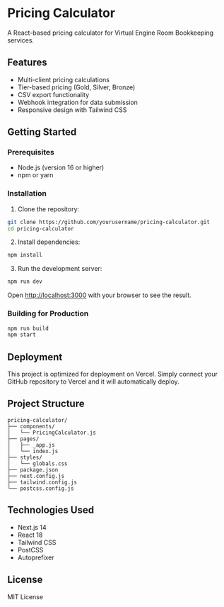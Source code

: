 # Pricing Calculator

A React-based pricing calculator for Virtual Engine Room Bookkeeping services.

## Features

- Multi-client pricing calculations
- Tier-based pricing (Gold, Silver, Bronze)
- CSV export functionality
- Webhook integration for data submission
- Responsive design with Tailwind CSS

## Getting Started

### Prerequisites

- Node.js (version 16 or higher)
- npm or yarn

### Installation

1. Clone the repository:
```bash
git clone https://github.com/yourusername/pricing-calculator.git
cd pricing-calculator
```

2. Install dependencies:
```bash
npm install
```

3. Run the development server:
```bash
npm run dev
```

Open [http://localhost:3000](http://localhost:3000) with your browser to see the result.

### Building for Production

```bash
npm run build
npm start
```

## Deployment

This project is optimized for deployment on Vercel. Simply connect your GitHub repository to Vercel and it will automatically deploy.

## Project Structure

```
pricing-calculator/
├── components/
│   └── PricingCalculator.js
├── pages/
│   ├── _app.js
│   └── index.js
├── styles/
│   └── globals.css
├── package.json
├── next.config.js
├── tailwind.config.js
└── postcss.config.js
```

## Technologies Used

- Next.js 14
- React 18
- Tailwind CSS
- PostCSS
- Autoprefixer

## License

MIT License